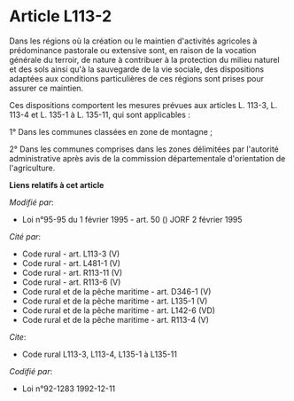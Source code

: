 # Article L113-2

Dans les régions où la création ou le maintien d'activités agricoles à prédominance pastorale ou extensive sont, en raison de
la vocation générale du terroir, de nature à contribuer à la protection du milieu naturel et des sols ainsi qu'à la
sauvegarde de la vie sociale, des dispositions adaptées aux conditions particulières de ces régions sont prises pour assurer
ce maintien.

Ces dispositions comportent les mesures prévues aux articles L. 113-3, L. 113-4 et L. 135-1 à L. 135-11, qui sont
applicables :

1° Dans les communes classées en zone de montagne ;

2° Dans les communes comprises dans les zones délimitées par l'autorité administrative après avis de la commission
départementale d'orientation de l'agriculture.

**Liens relatifs à cet article**

_Modifié par_:

  - Loi n°95-95 du 1 février 1995 - art. 50 () JORF 2 février 1995

_Cité par_:

  - Code rural - art. L113-3 (V)
  - Code rural - art. L481-1 (V)
  - Code rural - art. R113-11 (V)
  - Code rural - art. R113-6 (V)
  - Code rural et de la pêche maritime - art. D346-1 (V)
  - Code rural et de la pêche maritime - art. L135-1 (V)
  - Code rural et de la pêche maritime - art. L142-6 (VD)
  - Code rural et de la pêche maritime - art. R113-4 (V)

_Cite_:

  - Code rural L113-3, L113-4, L135-1 à L135-11

_Codifié par_:

  - Loi n°92-1283 1992-12-11
